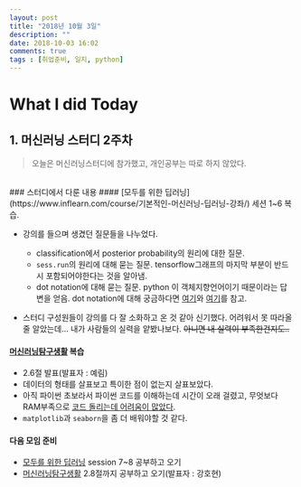 ```yaml
---
layout: post
title: "2018년 10월 3일"
description: ""
date: 2018-10-03 16:02  
comments: true
tags : [취업준비, 일지, python]
---
```


# What I did Today

## 1. 머신러닝 스터디 2주차

> 오늘은 머신러닝스터디에 참가했고, 개인공부는 따로 하지 않았다. 


<br>
### 스터디에서 다룬 내용 
#### [모두를 위한 딥러닝](https://www.inflearn.com/course/기본적인-머신러닝-딥러닝-강좌/) 세션 1~6 복습. 

- 강의를 들으며 생겼던 질문들을 나누었다. 
    - classification에서 posterior probability의 원리에 대한 질문. 
    - `sess.run`의 원리에 대해 묻는 질문. tensorflow그래프의 마지막 부분이 반드시 포함되어야한다는 것을 알아냄. 
    - dot notation에 대해 묻는 질문. python 이 객체지향언어이기 때문이라는 답변을 얻음. dot notation에 대해 궁금하다면 [여기](http://reeborg.ca/docs/oop_py_en/oop.html)와 [여기](https://www.codecademy.com/en/forum_questions/5170307264a7402d9a0012f5)를 참고. 
    
- 스터디 구성원들이 강의를 다 잘 소화하고 온 것 같아 신기했다. 어려워서 못 따라올 줄 알았는데... 내가 사람들의 실력을 얕봤나보다. ~~아니면 내 실력이 부족한건지도..~~


#### [머신러닝탐구생활](http://www.yes24.com/24/goods/63830327) 복습
- 2.6절 발표(발표자 : 예림)
- 데이터의 형태를 살표보고 특이한 점이 없는지 살표보았다. 
- 아직 파이썬 초보라서 파이썬 코드를 이해하는데 시간이 오래 걸렸고, 무엇보다 RAM부족으로 [코드 돌리는데 어려움이 많았다](https://github.com/yerimlim/TodayILearned/blob/master/2018-10-02.md#1-ram-부족-문제-발생).
- `matplotlib`과 `seaborn`을 좀 더 배워야할 것 같다. 

#### 다음 모임 준비
- [모두를 위한 딥러닝](https://www.inflearn.com/course/기본적인-머신러닝-딥러닝-강좌/) session 7~8 공부하고 오기
- [머신러닝탐구생활](http://www.yes24.com/24/goods/63830327) 2.8절까지 공부하고 오기(발표자 : 강호현)


